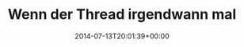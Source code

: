 ---
retweeted: false
source: <a href="http://mvilla.it/fenix" rel="nofollow">Fenix for Android</a>
entities:
  hashtags: []
  symbols: []
  user_mentions:
  - name: Florian Gilcher (@skade@hachyderm.io)
    screen_name: Argorak
    indices:
    - '71'
    - '79'
    id_str: '27227212'
    id: '27227212'
  urls:
  - url: http://t.co/QQ6cHThwK5
    expanded_url: http://www.reddit.com/r/HexadecimalCounting
    display_url: reddit.com/r/HexadecimalC…
    indices:
    - '118'
    - '140'
display_text_range:
- '0'
- '140'
favorite_count: '1'
id_str: '488412962181640192'
truncated: false
retweet_count: '0'
id: '488412962181640192'
possibly_sensitive: false
created_at: Sun Jul 13 20:01:39 +0000 2014
favorited: false
full_text: Wenn der Thread irgendwann mal in die Geschichtsbücher eingehen wird -
  [@Argorak](https://twitter.com/Argorak), [@railsbros_dirk](https://twitter.com/railsbros_dirk)
  und ich waren dabei!
lang: de
quote_url: http://www.reddit.com/r/HexadecimalCounting
tags:
- pesos:twitter
date: '2014-07-13T20:01:39+00:00'
src: https://twitter.com/bascht/status/488412962181640192
original_url: https://twitter.com/bascht/status/488412962181640192
type: twitter_tweet
text: Wenn der Thread irgendwann mal in die Geschichtsbücher eingehen wird - [@Argorak](https://twitter.com/Argorak),
  [@railsbros_dirk](https://twitter.com/railsbros_dirk) und ich waren dabei!
title: 'Wenn der Thread irgendwann mal '

---